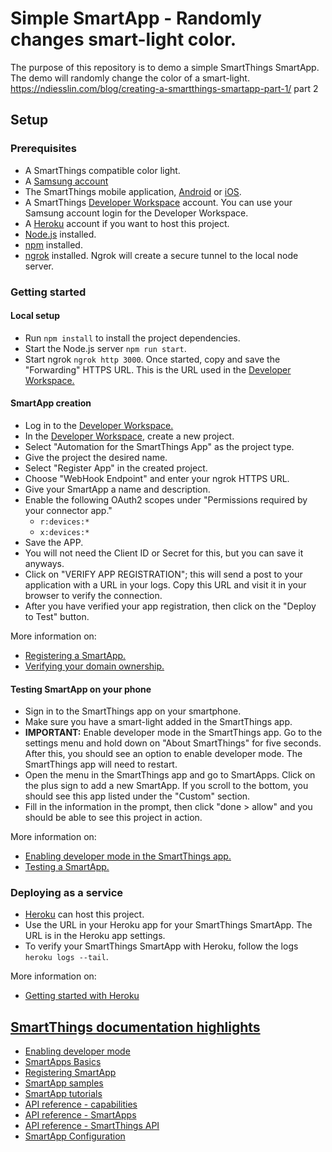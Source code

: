 # Simple SmartApp - Randomly changes smart-light color.

The purpose of this repository is to demo a simple SmartThings SmartApp. The demo will randomly change the color of a smart-light.
https://ndiesslin.com/blog/creating-a-smartthings-smartapp-part-1/ part 2

## Setup

### Prerequisites
- A SmartThings compatible color light.
- A [Samsung account](https://account.samsung.com/membership/index.do)
- The SmartThings mobile application, [Android](https://play.google.com/store/apps/details?id=com.samsung.android.oneconnect&hl=en_US&gl=US) or [iOS](https://apps.apple.com/us/app/smartthings/id1222822904).
- A SmartThings [Developer Workspace](https://smartthings.developer.samsung.com/workspace/) account. You can use your Samsung account login for the Developer Workspace.
- A [Heroku](https://www.heroku.com/) account if you want to host this project.
- [Node.js](https://nodejs.org) installed.
- [npm](https://npmjs.com) installed.
- [ngrok](https://ngrok.com/) installed. Ngrok will create a secure tunnel to the local node server.

### Getting started

#### Local setup
- Run `npm install` to install the project dependencies.
- Start the Node.js server `npm run start`.
- Start ngrok `ngrok http 3000`. Once started, copy and save the "Forwarding" HTTPS URL. This is the URL used in the [Developer Workspace.](https://smartthings.developer.samsung.com/workspace/)

#### SmartApp creation
- Log in to the [Developer Workspace.](https://smartthings.developer.samsung.com/workspace/)
- In the [Developer Workspace](https://smartthings.developer.samsung.com/workspace/), create a new project.
- Select "Automation for the SmartThings App" as the project type.
- Give the project the desired name.
- Select "Register App" in the created project.
- Choose "WebHook Endpoint" and enter your ngrok HTTPS URL.
- Give your SmartApp a name and description.
- Enable the following OAuth2 scopes under "Permissions required by your connector app."
	- `r:devices:*`
	- `x:devices:*`
- Save the APP.
- You will not need the Client ID or Secret for this, but you can save it anyways.
- Click on "VERIFY APP REGISTRATION"; this will send a post to your application with a URL in your logs. Copy this URL and visit it in your browser to verify the connection. 
- After you have verified your app registration, then click on the "Deploy to Test" button.

More information on:
- [Registering a SmartApp.](https://smartthings.developer.samsung.com/docs/smartapps/app-registration.html)
- [Verifying your domain ownership.](https://smartthings.developer.samsung.com/docs/smartapps/webhook-apps.html#Verify-your-domain-ownership)

#### Testing SmartApp on your phone
- Sign in to the SmartThings app on your smartphone.
- Make sure you have a smart-light added in the SmartThings app.
- __IMPORTANT:__ Enable developer mode in the SmartThings app. Go to the settings menu and hold down on "About SmartThings" for five seconds. After this, you should see an option to enable developer mode. The SmartThings app will need to restart.
- Open the menu in the SmartThings app and go to SmartApps. Click on the plus sign to add a new SmartApp. If you scroll to the bottom, you should see this app listed under the "Custom" section.
- Fill in the information in the prompt, then click "done > allow" and you should be able to see this project in action.

More information on:
- [Enabling developer mode in the SmartThings app.](https://smartthings.developer.samsung.com/docs/testing/developer-mode.html)
- [Testing a SmartApp.](https://smartthings.developer.samsung.com/docs/testing/how-to-test.html)

### Deploying as a service
- [Heroku](https://www.heroku.com/) can host this project.
- Use the URL in your Heroku app for your SmartThings SmartApp. The URL is in the Heroku app settings.
- To verify your SmartThings SmartApp with Heroku, follow the logs `heroku logs --tail`.

More information on:
- [Getting started with Heroku](https://devcenter.heroku.com/articles/getting-started-with-nodejs)

## [SmartThings documentation highlights](https://smartthings.developer.samsung.com/docs/index.html)
- [Enabling developer mode](https://smartthings.developer.samsung.com/docs/testing/developer-mode.html)
- [SmartApps Basics](https://smartthings.developer.samsung.com/docs/smartapps/smartapp-basics.html)
- [Registering SmartApp](https://smartthings.developer.samsung.com/docs/smartapps/app-registration.html)
- [SmartApp samples](https://smartthings.developer.samsung.com/docs/samples.html)
- [SmartApp tutorials](https://smartthings.developer.samsung.com/docs/tutorials/tutorials.html)
- [API reference - capabilities](https://smartthings.developer.samsung.com/docs/api-ref/capabilities.html)
- [API reference - SmartApps](https://smartthings.developer.samsung.com/docs/api-ref/smartapps-v1.html)
- [API reference - SmartThings API](https://smartthings.developer.samsung.com/docs/api-ref/st-api.html)
- [SmartApp Configuration](https://smartthings.developer.samsung.com/docs/smartapps/configuration.html)
